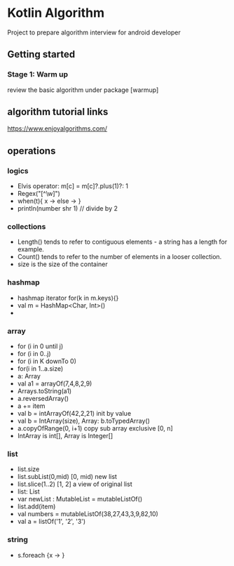 # Kotlin Algorithm

Project to prepare algorithm interview for android developer

## Getting started

### Stage 1: Warm up
review the basic algorithm under package [warmup]

## algorithm tutorial links
https://www.enjoyalgorithms.com/

## operations

### logics
- Elvis operator: m[c] = m[c]?.plus(1)?: 1
- Regex("[^\\w]")
- when(t){ x -> else -> }
- println(number shr 1) // divide by 2

### collections
- Length() tends to refer to contiguous elements - a string has a length for example.
- Count() tends to refer to the number of elements in a looser collection.
- size is the size of the container

### hashmap
- hashmap iterator for(k in m.keys){}
- val m = HashMap<Char, Int>()
- 
### array 
- for (i in 0 until j)
- for (i in 0..j)
- for (i in K downTo 0)
- for(i in 1..a.size)
- a: Array<Int>
- val a1 = arrayOf(7,4,8,2,9)
- Arrays.toString(a1)
- a.reversedArray()
- a += item
- val b = intArrayOf(42,2,21) init by value
- val b = IntArray(size), Array<Int>: b.toTypedArray()
- a.copyOfRange(0, i+1) copy sub array exclusive [0, n] 
- IntArray is int[], Array<Int> is Integer[]

### list 
- list.size
- list.subList(0,mid) [0, mid) new list
- list.slice(1..2) [1, 2] a view of original list
- list: List<Int>
- var newList : MutableList<Int> = mutableListOf()
- list.add(item)
- val numbers = mutableListOf(38,27,43,3,9,82,10)
- val a = listOf('1', '2', '3')
### string
- s.foreach {x -> }
